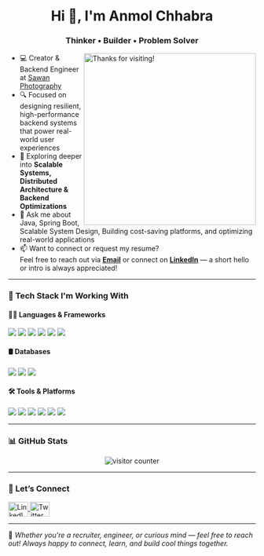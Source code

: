 <h1 align="center">Hi 👋, I'm Anmol Chhabra</h1>
<h3 align="center">Thinker • Builder • Problem Solver</h3>

<img align="right" alt="Thanks for visiting!" width="350" src="https://media.giphy.com/media/KfTNwV4VVwWtTY5F65/giphy.gif">

- 💻 Creator & Backend Engineer at [Sawan Photography](https://www.sawanphotography.com/)
- 🔍 Focused on designing resilient, high-performance backend systems that power real-world user experiences  
- 🌱 Exploring deeper into **Scalable Systems, Distributed Architecture & Backend Optimizations**
- 💬 Ask me about Java, Spring Boot, Scalable System Design, Building cost-saving platforms, and optimizing real-world applications
- 📫 Want to connect or request my resume?  
Feel free to reach out via [**Email**](mailto:anmolchhabra098@gmail.com) or connect on [**LinkedIn**](https://linkedin.com/in/anmol-chhabra) — a short hello or intro is always appreciated!

---

### 💼 Tech Stack I'm Working With

#### 👨‍💻 Languages & Frameworks
<p>
  <img src="https://img.shields.io/badge/Java-%23ED8B00.svg?style=for-the-badge&logo=openjdk&logoColor=white"/>
  <img src="https://img.shields.io/badge/SQL-%2300f.svg?style=for-the-badge&logo=sqlite&logoColor=white"/>
  <img src="https://img.shields.io/badge/Spring_Boot-6DB33F?style=for-the-badge&logo=springboot&logoColor=white"/>
  <img src="https://img.shields.io/badge/Hibernate-59666C?style=for-the-badge&logo=hibernate&logoColor=white"/>
  <img src="https://img.shields.io/badge/Kafka-231F20?style=for-the-badge&logo=apachekafka&logoColor=white"/>
  <img src="https://img.shields.io/badge/Microservices-ffcc00?style=for-the-badge"/>
</p>

#### 🛢️ Databases
<p>
  <img src="https://img.shields.io/badge/MySQL-005C84?style=for-the-badge&logo=mysql&logoColor=white"/>
  <img src="https://img.shields.io/badge/MongoDB-47A248?style=for-the-badge&logo=mongodb&logoColor=white"/>
  <img src="https://img.shields.io/badge/Redis-DC382D?style=for-the-badge&logo=redis&logoColor=white"/>
</p>

#### 🛠️ Tools & Platforms
<p>
  <img src="https://img.shields.io/badge/Git-F05032?style=for-the-badge&logo=git&logoColor=white"/>
  <img src="https://img.shields.io/badge/Rancher-0075A8?style=for-the-badge&logo=rancher&logoColor=white"/>
  <img src="https://img.shields.io/badge/AWS-232F3E?style=for-the-badge&logo=amazonaws&logoColor=white"/>
  <img src="https://img.shields.io/badge/Jenkins-D24939?style=for-the-badge&logo=jenkins&logoColor=white"/>
  <img src="https://img.shields.io/badge/New%20Relic-008c99?style=for-the-badge&logo=newrelic&logoColor=white"/>
  <img src="https://img.shields.io/badge/Kibana-005571?style=for-the-badge&logo=kibana&logoColor=white"/>
</p>

---

### 📊 GitHub Stats
<p align="center">
  <img src="https://komarev.com/ghpvc/?username=anmolchhabra98&label=VISITOR+COUNTER&color=blueviolet&style=plastic" alt="visitor counter" />
</p>

---

### 🤝 Let’s Connect
<p align="left">
  <a href="https://linkedin.com/in/anmol-chhabra" target="_blank">
    <img align="center" src="https://raw.githubusercontent.com/rahuldkjain/github-profile-readme-generator/master/src/images/icons/Social/linked-in-alt.svg" alt="LinkedIn" height="30" width="40" />
  </a>
  <a href="https://twitter.com/theanmolchhabra" target="_blank">
    <img align="center" src="https://raw.githubusercontent.com/rahuldkjain/github-profile-readme-generator/master/src/images/icons/Social/twitter.svg" alt="Twitter" height="30" width="40" />
  </a>
</p>

---

💬 *Whether you're a recruiter, engineer, or curious mind — feel free to reach out! Always happy to connect, learn, and build cool things together.*
